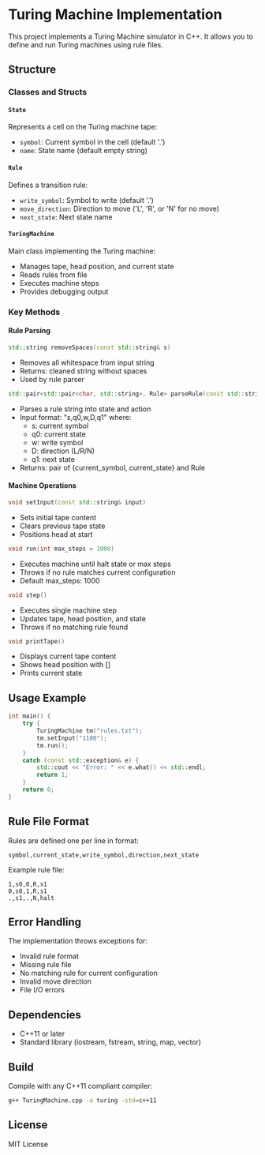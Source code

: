 # Turing Machine Implementation

This project implements a Turing Machine simulator in C++. It allows you to define and run Turing machines using rule files.

## Structure

### Classes and Structs

#### `State`
Represents a cell on the Turing machine tape:
- `symbol`: Current symbol in the cell (default '.')
- `name`: State name (default empty string)

#### `Rule`
Defines a transition rule:
- `write_symbol`: Symbol to write (default '.')
- `move_direction`: Direction to move ('L', 'R', or 'N' for no move)
- `next_state`: Next state name

#### `TuringMachine`
Main class implementing the Turing machine:
- Manages tape, head position, and current state
- Reads rules from file
- Executes machine steps
- Provides debugging output

### Key Methods

#### Rule Parsing
```cpp
std::string removeSpaces(const std::string& s)
```
- Removes all whitespace from input string
- Returns: cleaned string without spaces
- Used by rule parser

```cpp
std::pair<std::pair<char, std::string>, Rule> parseRule(const std::string& s)
```
- Parses a rule string into state and action
- Input format: "s,q0,w,D,q1" where:
  - s: current symbol
  - q0: current state
  - w: write symbol
  - D: direction (L/R/N)
  - q1: next state
- Returns: pair of {current_symbol, current_state} and Rule

#### Machine Operations
```cpp
void setInput(const std::string& input)
```
- Sets initial tape content
- Clears previous tape state
- Positions head at start

```cpp
void run(int max_steps = 1000)
```
- Executes machine until halt state or max steps
- Throws if no rule matches current configuration
- Default max_steps: 1000

```cpp
void step()
```
- Executes single machine step
- Updates tape, head position, and state
- Throws if no matching rule found

```cpp
void printTape()
```
- Displays current tape content
- Shows head position with []
- Prints current state

## Usage Example

```cpp
int main() {
    try {
        TuringMachine tm("rules.txt");
        tm.setInput("1100");
        tm.run();
    }
    catch (const std::exception& e) {
        std::cout << "Error: " << e.what() << std::endl;
        return 1;
    }
    return 0;
}
```

## Rule File Format

Rules are defined one per line in format:
```
symbol,current_state,write_symbol,direction,next_state
```

Example rule file:
```
1,s0,0,R,s1
0,s0,1,R,s1
.,s1,.,N,halt
```

## Error Handling

The implementation throws exceptions for:
- Invalid rule format
- Missing rule file
- No matching rule for current configuration
- Invalid move direction
- File I/O errors

## Dependencies

- C++11 or later
- Standard library (iostream, fstream, string, map, vector)

## Build

Compile with any C++11 compliant compiler:
```bash
g++ TuringMachine.cpp -o turing -std=c++11
```

## License

MIT License
